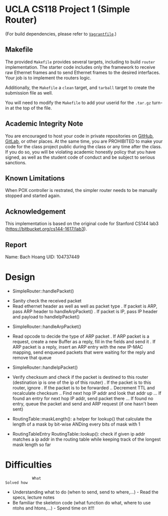 UCLA CS118 Project 1 (Simple Router)
====================================

(For build dependencies, please refer to [`Vagrantfile`](Vagrantfile).)

## Makefile

The provided `Makefile` provides several targets, including to build `router` implementation.  The starter code includes only the framework to receive raw Ethernet frames and to send Ethernet frames to the desired interfaces.  Your job is to implement the routers logic.

Additionally, the `Makefile` a `clean` target, and `tarball` target to create the submission file as well.

You will need to modify the `Makefile` to add your userid for the `.tar.gz` turn-in at the top of the file.

## Academic Integrity Note

You are encouraged to host your code in private repositories on [GitHub](https://github.com/), [GitLab](https://gitlab.com), or other places.  At the same time, you are PROHIBITED to make your code for the class project public during the class or any time after the class.  If you do so, you will be violating academic honestly policy that you have signed, as well as the student code of conduct and be subject to serious sanctions.

## Known Limitations

When POX controller is restrated, the simpler router needs to be manually stopped and started again.

## Acknowledgement

This implementation is based on the original code for Stanford CS144 lab3 (https://bitbucket.org/cs144-1617/lab3).

## Report
Name: Bach Hoang
UID: 104737449

# Design
- SimpleRouter::handlePacket()
+ Sanity check the received packet
+ Read ethernet header as well as well as packet type
    . If packet is ARP, pass ARP header to handleArpPacket()
    . If packet is IP, pass IP header and payload to handleIpPacket()

- SimpleRouter::handleArpPacket()
+ Read opcode to decide the type of ARP packet
    . If ARP packet is a request, create a new Buffer as a reply, fill in the fields and send it
    . If ARP packet is a reply, insert an ARP entry with the new IP-MAC mapping, send enqueued packets that were waiting for the reply and remove that queue

- SimpleRouter::handleIpPacket()
+ Verify checksum and check if the packet is destined to this router (destination ip is one of the ip of this router)
    . If the packet is to this router, ignore
    . If the packet is to be forwarded
        .. Decrement TTL and recalculate checksum
        .. Find next hop IP addr and look that addr up
            ... If found an entry for next hop IP addr, send packet there
            ... If found no entry, queue the packet and send and ARP request (if one hasn't been sent)

- RoutingTable::maskLength(): a helper for lookup() that calculate the length of a mask by bit-wise ANDing every bits of mask with 1

- RoutingTableEntry RoutingTable::lookup(): check if given ip addr matches a ip addr in the routing table while keeping track of the longest mask length so far

# Difficulties
                What                                                                                                 Solved how
- Understanding what to do (when to send, send to where,...)                                            - Read the specs, lecture notes
- Be familiar the skeleton code (what function do what, where to use ntohs and htons,...)               - Spend time on it!!!